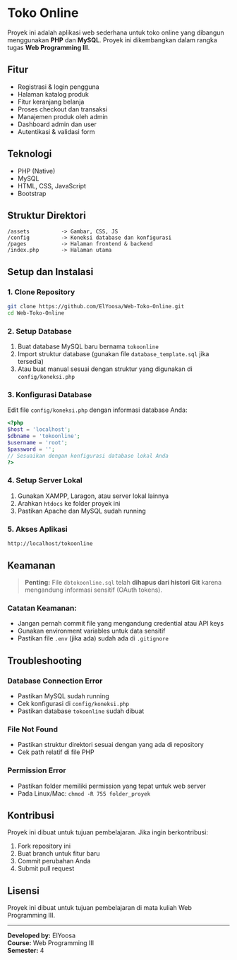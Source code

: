 # Toko Online

Proyek ini adalah aplikasi web sederhana untuk toko online yang dibangun menggunakan **PHP** dan **MySQL**. Proyek ini dikembangkan dalam rangka tugas **Web Programming III**.

## Fitur

- Registrasi & login pengguna
- Halaman katalog produk
- Fitur keranjang belanja
- Proses checkout dan transaksi
- Manajemen produk oleh admin
- Dashboard admin dan user
- Autentikasi & validasi form

## Teknologi

- PHP (Native)
- MySQL
- HTML, CSS, JavaScript
- Bootstrap

## Struktur Direktori

```
/assets          -> Gambar, CSS, JS
/config          -> Koneksi database dan konfigurasi
/pages           -> Halaman frontend & backend
/index.php       -> Halaman utama
```

## Setup dan Instalasi

### 1. Clone Repository
```bash
git clone https://github.com/ElYoosa/Web-Toko-Online.git
cd Web-Toko-Online
```

### 2. Setup Database
1. Buat database MySQL baru bernama `tokoonline`
2. Import struktur database (gunakan file `database_template.sql` jika tersedia)
3. Atau buat manual sesuai dengan struktur yang digunakan di `config/koneksi.php`

### 3. Konfigurasi Database
Edit file `config/koneksi.php` dengan informasi database Anda:
```php
<?php
$host = 'localhost';
$dbname = 'tokoonline';
$username = 'root';
$password = '';
// Sesuaikan dengan konfigurasi database lokal Anda
?>
```

### 4. Setup Server Lokal
1. Gunakan XAMPP, Laragon, atau server lokal lainnya
2. Arahkan `htdocs` ke folder proyek ini
3. Pastikan Apache dan MySQL sudah running

### 5. Akses Aplikasi
```
http://localhost/tokoonline
```

## Keamanan

> **Penting:** File `dbtokoonline.sql` telah **dihapus dari histori Git** karena mengandung informasi sensitif (OAuth tokens).

### Catatan Keamanan:
- Jangan pernah commit file yang mengandung credential atau API keys
- Gunakan environment variables untuk data sensitif
- Pastikan file `.env` (jika ada) sudah ada di `.gitignore`

## Troubleshooting

### Database Connection Error
- Pastikan MySQL sudah running
- Cek konfigurasi di `config/koneksi.php`
- Pastikan database `tokoonline` sudah dibuat

### File Not Found
- Pastikan struktur direktori sesuai dengan yang ada di repository
- Cek path relatif di file PHP

### Permission Error
- Pastikan folder memiliki permission yang tepat untuk web server
- Pada Linux/Mac: `chmod -R 755 folder_proyek`

## Kontribusi

Proyek ini dibuat untuk tujuan pembelajaran. Jika ingin berkontribusi:
1. Fork repository ini
2. Buat branch untuk fitur baru
3. Commit perubahan Anda
4. Submit pull request

## Lisensi

Proyek ini dibuat untuk tujuan pembelajaran di mata kuliah Web Programming III.

---

**Developed by:** ElYoosa  
**Course:** Web Programming III  
**Semester:** 4